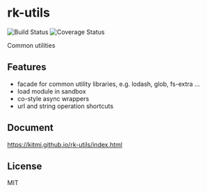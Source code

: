 # rk-utils
![Build Status](https://travis-ci.org/kitmi/rk-utils.svg?branch=master) ![Coverage Status](https://coveralls.io/repos/github/kitmi/rk-utils/badge.svg?branch=master) 

Common utilities

## Features

* facade for common utility libraries, e.g. lodash, glob, fs-extra ...
* load module in sandbox
* co-style async wrappers
* url and string operation shortcuts

## Document

https://kitmi.github.io/rk-utils/index.html

## License

  MIT
